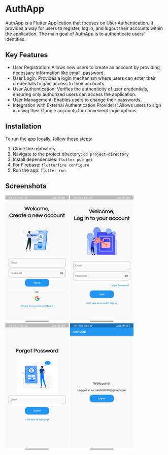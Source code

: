 # AuthApp


AuthApp is a Flutter Application that focuses on User Authentication. It provides a way for users to register, log in, and logout their accounts within the application. The main goal of AuthApp is to authenticate users' identities.

## Key Features
- User Registration: Allows new users to create an account by providing necessary information like email, password.
- User Login: Provides a login mechanism where users can enter their credentials to gain access to their accounts.
- User Authentication: Verifies the authenticity of user credentials, ensuring only authorized users can access the application.
- User Management: Enables users to change their passwords.
- Integration with External Authentication Providers: Allows users to sign in using their Google accounts for convenient login options.

## Installation

To run the app locally, follow these steps:

1. Clone the repository
2. Navigate to the project directory: `cd project-directory`
3. Install dependencies: `flutter pub get`
4. For Firebase: `flutterfire configure`
5. Run the app: `flutter run`

## Screenshots
<p float="left">
  <img src="images/login.jpeg" alt="Login" width="200" height="400">
  <img src="images/signup.jpeg" alt="Signup" width="200" height="400">
  <img src="images/forgot.jpeg" alt="Forgot Password" width="200" height="400">
  <img src="images/home.jpeg" alt="Home" width="200" height="400">
</p>


